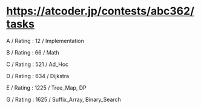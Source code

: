 # https://atcoder.jp/contests/abc362/tasks

A / Rating : $12$ / Implementation

B / Rating : $66$ / Math

C / Rating : $521$ / Ad_Hoc

D / Rating : $634$ / Dijkstra

E / Rating : $1225$ / Tree_Map, DP

G / Rating : $1625$ / Suffix_Array, Binary_Search
